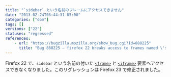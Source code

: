 ```yaml
---
title: "`sidebar` という名前のフレームにアクセスできません"
date: "2013-02-24T03:44:31-05:00"
categories: ["dom"]
tags: []
versions: ["22"]
statuses: "regressed"
references:
    - url: "https://bugzilla.mozilla.org/show_bug.cgi?id=888225"
      title: "Bug 888225 – firefox 22 breaks access to frames named \'sidebar\'"
---
```

Firefox 22 で、`sidebar` という名前の付いた [`<frame>`](https://developer.mozilla.org/docs/Web/HTML/Element/frame) と [`<iframe>`](https://developer.mozilla.org/docs/Web/HTML/Element/iframe) 要素へアクセスできなくなりました。このリグレッションは Firefox 23 で修正されました。
